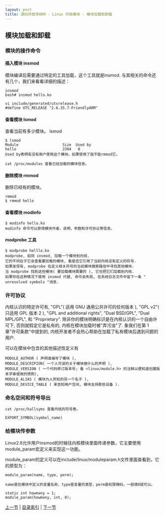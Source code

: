 ```yaml
---
layout: post
title: 源码开放学ARM - Linux 内核模块 - 模块加载和卸载
---
```


## 模块加载和卸载

### 模块的操作命令

#### 插入模块 insmod
模块编译后需要通过特定的工具加载，这个工具就是insmod.
与其相关的命令还有几个，我们来看看详细的描述：

	insmod
	bash# insmod hello.ko

	vi include/generated/utsrelease.h 
	#define UTS_RELEASE "2.6.35.7-FriendlyARM"
	
#### 查看模块 lsmod
查看当前有多少模块。
	lsmod

	$ lsmod	
	Module                    Size  Used by
	hello                     2304   0
	Used by表明有没有用户使用这个模块。如果使用了就不能rmmod它。
	
	cat /proc/modules 查看已经加载的模块信息。

#### 删除模块 rmmod
删除已经有的模块。
	
	rmmod
	$ rmmod hello

#### 查看模块 modinfo 
	$ modinfo hello.ko
	modinfo 命令可以获得模块作者，说明，参数和许可协议等信息。
	
#### modprobe 工具
	$ modprobe helllo.ko
	modprobe, 如同 insmod, 加载一个模块到内核. 
	它的不同在于它会查看要加载的模块, 看是否它引用了当前内核没有定义的符号. 
	如果发现有, modprobe 在定义相关符号的当前模块搜索路径中寻找其他模块. 
	当 modprobe 找到这些模块( 要加载模块需要的 ), 它也把它们加载到内核. 
	如果你在这种情况下使用 insmod 代替, 命令会失败, 在系统日志文件中留下一条 " unresolved symbols "消息.

### 许可协议
内核认识的特定许可有, "GPL"( 适用 GNU 通用公共许可的任何版本 ), "GPL v2"( 只适用 GPL 版本 2 ), "GPL and additional rights", "Dual BSD/GPL", "Dual MPL/GPL", 和 "Proprietary". 除非你的模块明确标识是在内核认识的一个自由许可下, 否则就假定它是私有的, 内核在模块加载时被"弄污浊"了. 象我们在第 1 章"许可条款"中提到的, 内核开发者不会热心帮助在加载了私有模块后遇到问题的用户.

可以在模块中包含的其他描述性定义有 

	MODULE_AUTHOR ( 声明谁编写了模块 ), 
	MODULE_DESCRIPION( 一个人可读的关于模块做什么的声明 ), 
	MODULE_VERSION ( 一个代码修订版本号; 看 <linux/module.h> 的注释以便知道创建版本字串使用的惯例), 
	MODULE_ALIAS ( 模块为人所知的另一个名子 ), 
	MODULE_DEVICE_TABLE ( 来告知用户空间, 模块支持那些设备 ). 

### 命名空间和符号导出
	cat /proc/kallsyms 查看内核的符号表。	

	EXPORT_SYMBOL(symbol_name)

### 给模块传参数
Linux2.6允许用户insmod的时候往内核模块里面传递参数，它主要使用module_param宏定义来实现这一功能。

module_param的定义可以在include/linux/moduleparam.h文件里面查看到，它的原型为：

	module_param(name, type, perm);

	name是在模块中定义的变量名称，type是变量的类型，perm是权限掩码，一般填0就可以。

	static int howmany = 1;
	module_param(howmany, int, 0);



[上一节](chp102-2.html)  |  [目录索引](../index.html)  |  [下一节](chp102-4.html)
